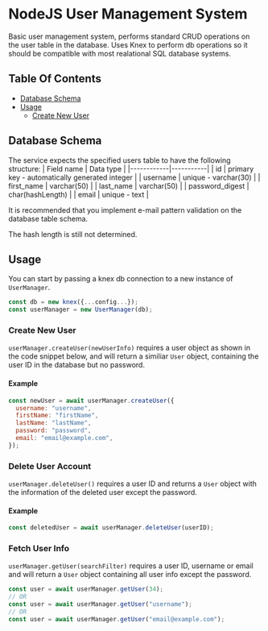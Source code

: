 # NodeJS User Management System

Basic user management system, performs standard CRUD operations on the user table in the database.
Uses Knex to perform db operations so it should be compatible with most realational SQL database systems.

## Table Of Contents

- [Database Schema](#database-schema)
- [Usage](#usage)
  - [Create New User](#create-new-user)

## Database Schema

The service expects the specified users table to have the following structure:
| Field name | Data type |
|------------|-----------|
| id | primary key - automatically generated integer |
| username | unique - varchar(30) |
| first_name | varchar(50) |
| last_name | varchar(50) |
| password_digest | char(hashLength) |
| email | unique - text |

It is recommended that you implement e-mail pattern validation on the database table schema.

The hash length is still not determined.

## Usage

You can start by passing a knex db connection to a new instance of `UserManager`.

```javascript
const db = new knex({...config...});
const userManager = new UserManager(db);
```

### Create New User

`userManager.createUser(newUserInfo)` requires a user object as shown in the code snippet below, and will return a similiar `User` object, containing the user ID in the database but no password.

#### Example

```javascript
const newUser = await userManager.createUser({
  username: "username",
  firstName: "firstName",
  lastName: "lastName",
  password: "password",
  email: "email@example.com",
});
```

### Delete User Account

`userManager.deleteUser()` requires a user ID and returns a `User` object with the information of the deleted user except the password.

#### Example

```javascript
const deletedUser = await userManager.deleteUser(userID);
```

### Fetch User Info

`userManager.getUser(searchFilter)` requires a user ID, username or email and will return a `User` object containing all user info except the password.

```javascript
const user = await userManager.getUser(34);
// OR
const user = await userManager.getUser("username");
// OR
const user = await userManager.getUser("email@example.com");
```

